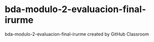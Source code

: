 # bda-modulo-2-evaluacion-final-irurme
bda-modulo-2-evaluacion-final-irurme created by GitHub Classroom
